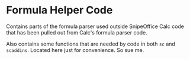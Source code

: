 # Formula Helper Code

Contains parts of the formula parser used outside SnipeOffice Calc code that has
been pulled out from Calc's formula parser code.

Also contains some functions that are needed by code in both `sc` and
`scaddins`. Located here just for convenience. So sue me.

